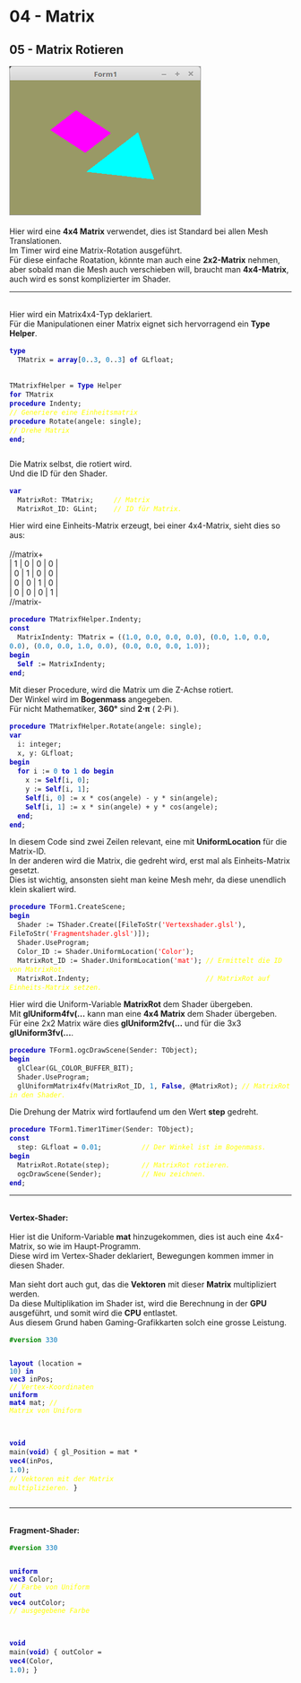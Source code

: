 <html>
    <b><h1>04 - Matrix</h1></b>
    <b><h2>05 - Matrix Rotieren</h2></b>
<img src="image.png" alt="Selfhtml"><br><br>
Hier wird eine <b>4x4 Matrix</b> verwendet, dies ist Standard bei allen Mesh Translationen.<br>
Im Timer wird eine Matrix-Rotation ausgeführt.<br>
Für diese einfache Roatation, könnte man auch eine <b>2x2-Matrix</b> nehmen, aber sobald man die Mesh auch verschieben will, braucht man <b>4x4-Matrix</b>, auch wird es sonst komplizierter im Shader.<br>
<hr><br>
Hier wird ein Matrix4x4-Typ deklariert.<br>
Für die Manipulationen einer Matrix eignet sich hervorragend ein <b>Type Helper</b>.<br>
<pre><code><b><font color="0000BB">type</font></b>
  TMatrix = <b><font color="0000BB">array</font></b>[<font color="#0077BB">0</font>..<font color="#0077BB">3</font>, <font color="#0077BB">0</font>..<font color="#0077BB">3</font>] <b><font color="0000BB">of</font></b> GLfloat;

  TMatrixfHelper = <b><font color="0000BB">Type</font></b> Helper <b><font color="0000BB">for</font></b> TMatrix
    <b><font color="0000BB">procedure</font></b> Indenty;                  <i><font color="#FFFF00">// Generiere eine Einheitsmatrix</font></i>
    <b><font color="0000BB">procedure</font></b> Rotate(angele: single);   <i><font color="#FFFF00">// Drehe Matrix</font></i>
  <b><font color="0000BB">end</font></b>;</code></pre>
Die Matrix selbst, die rotiert wird.<br>
Und die ID für den Shader.<br>
<pre><code><b><font color="0000BB">var</font></b>
  MatrixRot: TMatrix;     <i><font color="#FFFF00">// Matrix</font></i>
  MatrixRot_ID: GLint;    <i><font color="#FFFF00">// ID für Matrix.</font></i></code></pre>
Hier wird eine Einheits-Matrix erzeugt, bei einer 4x4-Matrix, sieht dies so aus:<br>
<br>
//matrix+<br>
| 1 | 0 | 0 | 0 |<br>
| 0 | 1 | 0 | 0 |<br>
| 0 | 0 | 1 | 0 |<br>
| 0 | 0 | 0 | 1 |<br>
//matrix-<br>
<pre><code><b><font color="0000BB">procedure</font></b> TMatrixfHelper.Indenty;
<b><font color="0000BB">const</font></b>
  MatrixIndenty: TMatrix = ((<font color="#0077BB">1</font>.<font color="#0077BB">0</font>, <font color="#0077BB">0</font>.<font color="#0077BB">0</font>, <font color="#0077BB">0</font>.<font color="#0077BB">0</font>, <font color="#0077BB">0</font>.<font color="#0077BB">0</font>), (<font color="#0077BB">0</font>.<font color="#0077BB">0</font>, <font color="#0077BB">1</font>.<font color="#0077BB">0</font>, <font color="#0077BB">0</font>.<font color="#0077BB">0</font>, <font color="#0077BB">0</font>.<font color="#0077BB">0</font>), (<font color="#0077BB">0</font>.<font color="#0077BB">0</font>, <font color="#0077BB">0</font>.<font color="#0077BB">0</font>, <font color="#0077BB">1</font>.<font color="#0077BB">0</font>, <font color="#0077BB">0</font>.<font color="#0077BB">0</font>), (<font color="#0077BB">0</font>.<font color="#0077BB">0</font>, <font color="#0077BB">0</font>.<font color="#0077BB">0</font>, <font color="#0077BB">0</font>.<font color="#0077BB">0</font>, <font color="#0077BB">1</font>.<font color="#0077BB">0</font>));
<b><font color="0000BB">begin</font></b>
  <b><font color="0000BB">Self</font></b> := MatrixIndenty;
<b><font color="0000BB">end</font></b>;</code></pre>
Mit dieser Procedure, wird die Matrix um die Z-Achse rotiert.<br>
Der Winkel wird im <b>Bogenmass</b> angegeben.<br>
Für nicht Mathematiker, <b>360°</b> sind <b>2⋅π</b> ( 2⋅Pi ).<br>
<pre><code><b><font color="0000BB">procedure</font></b> TMatrixfHelper.Rotate(angele: single);
<b><font color="0000BB">var</font></b>
  i: integer;
  x, y: GLfloat;
<b><font color="0000BB">begin</font></b>
  <b><font color="0000BB">for</font></b> i := <font color="#0077BB">0</font> <b><font color="0000BB">to</font></b> <font color="#0077BB">1</font> <b><font color="0000BB">do</font></b> <b><font color="0000BB">begin</font></b>
    x := <b><font color="0000BB">Self</font></b>[i, <font color="#0077BB">0</font>];
    y := <b><font color="0000BB">Self</font></b>[i, <font color="#0077BB">1</font>];
    <b><font color="0000BB">Self</font></b>[i, <font color="#0077BB">0</font>] := x * cos(angele) - y * sin(angele);
    <b><font color="0000BB">Self</font></b>[i, <font color="#0077BB">1</font>] := x * sin(angele) + y * cos(angele);
  <b><font color="0000BB">end</font></b>;
<b><font color="0000BB">end</font></b>;
</code></pre>
In diesem Code sind zwei Zeilen relevant, eine mit <b>UniformLocation</b> für die Matrix-ID.<br>
In der anderen wird die Matrix, die gedreht wird, erst mal als Einheits-Matrix gesetzt.<br>
Dies ist wichtig, ansonsten sieht man keine Mesh mehr, da diese unendlich klein skaliert wird.<br>
<pre><code><b><font color="0000BB">procedure</font></b> TForm1.CreateScene;
<b><font color="0000BB">begin</font></b>
  Shader := TShader.Create([FileToStr(<font color="#FF0000">'Vertexshader.glsl'</font>), FileToStr(<font color="#FF0000">'Fragmentshader.glsl'</font>)]);
  Shader.UseProgram;
  Color_ID := Shader.UniformLocation(<font color="#FF0000">'Color'</font>);
  MatrixRot_ID := Shader.UniformLocation(<font color="#FF0000">'mat'</font>); <i><font color="#FFFF00">// Ermittelt die ID von MatrixRot.</font></i>
  MatrixRot.Indenty;                             <i><font color="#FFFF00">// MatrixRot auf Einheits-Matrix setzen.</font></i></code></pre>
Hier wird die Uniform-Variable <b>MatrixRot</b> dem Shader übergeben.<br>
Mit <b>glUniform4fv(...</b> kann man eine <b>4x4 Matrix</b> dem Shader übergeben.<br>
Für eine 2x2 Matrix wäre dies <b>glUniform2fv(...</b> und für die 3x3 <b>glUniform3fv(...</b>.<br>
<pre><code><b><font color="0000BB">procedure</font></b> TForm1.ogcDrawScene(Sender: TObject);
<b><font color="0000BB">begin</font></b>
  glClear(GL_COLOR_BUFFER_BIT);
  Shader.UseProgram;
  glUniformMatrix4fv(MatrixRot_ID, <font color="#0077BB">1</font>, <b><font color="0000BB">False</font></b>, @MatrixRot); <i><font color="#FFFF00">// MatrixRot in den Shader.</font></i></code></pre>
Die Drehung der Matrix wird fortlaufend um den Wert <b>step</b> gedreht.<br>
<pre><code><b><font color="0000BB">procedure</font></b> TForm1.Timer1Timer(Sender: TObject);
<b><font color="0000BB">const</font></b>
  step: GLfloat = <font color="#0077BB">0</font>.<font color="#0077BB">01</font>;          <i><font color="#FFFF00">// Der Winkel ist im Bogenmass.</font></i>
<b><font color="0000BB">begin</font></b>
  MatrixRot.Rotate(step);        <i><font color="#FFFF00">// MatrixRot rotieren.</font></i>
  ogcDrawScene(Sender);          <i><font color="#FFFF00">// Neu zeichnen.</font></i>
<b><font color="0000BB">end</font></b>;</code></pre>
<hr><br>
<b>Vertex-Shader:</b><br>
<br>
Hier ist die Uniform-Variable <b>mat</b> hinzugekommen, dies ist auch eine 4x4-Matrix, so wie im Haupt-Programm.<br>
Diese wird im Vertex-Shader deklariert, Bewegungen kommen immer in diesen Shader.<br>
<br>
Man sieht dort auch gut, das die <b>Vektoren</b> mit dieser <b>Matrix</b> multipliziert werden.<br>
Da diese Multiplikation im Shader ist, wird die Berechnung in der <b>GPU</b> ausgeführt, und somit wird die <b>CPU</b> entlastet.<br>
Aus diesem Grund haben Gaming-Grafikkarten solch eine grosse Leistung.<br>
<pre><code><b><font color="#008800">#version</font></b> <font color="#0077BB">330</font>

<b><font color="0000BB">layout</font></b> (location = <font color="#0077BB">10</font>) <b><font color="0000BB">in</font></b> <b><font color="0000BB">vec3</font></b> inPos;    <i><font color="#FFFF00">// Vertex-Koordinaten</font></i>
<b><font color="0000BB">uniform</font></b> <b><font color="0000BB">mat4</font></b> mat;                        <i><font color="#FFFF00">// Matrix von Uniform</font></i>

<b><font color="0000BB">void</font></b> main(<b><font color="0000BB">void</font></b>)
{
  gl_Position = mat * <b><font color="0000BB">vec4</font></b>(inPos, <font color="#0077BB">1</font>.<font color="#0077BB">0</font>);  <i><font color="#FFFF00">// Vektoren mit der Matrix multiplizieren.</font></i>
}
</code></pre>
<hr><br>
<b>Fragment-Shader:</b><br>
<pre><code><b><font color="#008800">#version</font></b> <font color="#0077BB">330</font>

<b><font color="0000BB">uniform</font></b> <b><font color="0000BB">vec3</font></b> Color;  <i><font color="#FFFF00">// Farbe von Uniform</font></i>
<b><font color="0000BB">out</font></b> <b><font color="0000BB">vec4</font></b> outColor;   <i><font color="#FFFF00">// ausgegebene Farbe</font></i>

<b><font color="0000BB">void</font></b> main(<b><font color="0000BB">void</font></b>)
{
  outColor = <b><font color="0000BB">vec4</font></b>(Color, <font color="#0077BB">1</font>.<font color="#0077BB">0</font>);
}
</code></pre>

</html>
